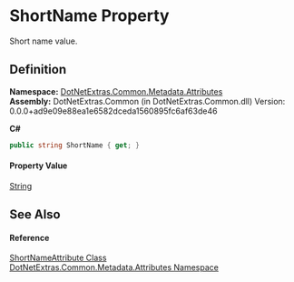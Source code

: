 # ShortName Property


Short name value.



## Definition
**Namespace:** <a href="dd958b0b-acd0-7a17-8303-2ec7aa799967.md">DotNetExtras.Common.Metadata.Attributes</a>  
**Assembly:** DotNetExtras.Common (in DotNetExtras.Common.dll) Version: 0.0.0+ad9e09e88ea1e6582dceda1560895fc6af63de46

**C#**
``` C#
public string ShortName { get; }
```



#### Property Value
<a href="https://learn.microsoft.com/dotnet/api/system.string" target="_blank" rel="noopener noreferrer">String</a>

## See Also


#### Reference
<a href="65f3ee8b-df08-b710-3243-c74f2f588652.md">ShortNameAttribute Class</a>  
<a href="dd958b0b-acd0-7a17-8303-2ec7aa799967.md">DotNetExtras.Common.Metadata.Attributes Namespace</a>  
